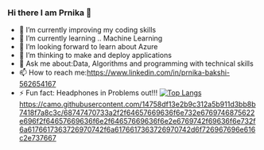 ### Hi there I am Prnika 👋



- 🔭 I’m currently improving my coding skills
- 🌱 I’m currently learning .. Machine Learning 
- 👯 I’m looking forward to learn about Azure 
- 🤔 I’m thinking to make and deploy applications 
- 💬 Ask me about:Data, Algorithms and programming with technical skills
- 📫 How to reach me:https://www.linkedin.com/in/prnika-bakshi-562654167
- ⚡ Fun fact: Headphones in Problems out!!! 
[![Top Langs](https://github-readme-stats.vercel.app/api/top-langs/?username=prnika10)](https://github.com/prnika10/github-readme-stats) 
https://camo.githubusercontent.com/14758df13e2b9c312a5b911d3bb8b7418f7a8c3c/68747470733a2f2f64657669636f6e732e6769746875622e696f2f64657669636f6e2f64657669636f6e2e6769742f69636f6e732f6a6176617363726970742f6a6176617363726970742d6f726967696e616c2e737667

